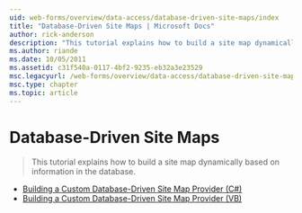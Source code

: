 ```yaml
---
uid: web-forms/overview/data-access/database-driven-site-maps/index
title: "Database-Driven Site Maps | Microsoft Docs"
author: rick-anderson
description: "This tutorial explains how to build a site map dynamically based on information in the database."
ms.author: riande
ms.date: 10/05/2011
ms.assetid: c31f540a-0117-4bf2-9235-eb32a3e23529
msc.legacyurl: /web-forms/overview/data-access/database-driven-site-maps
msc.type: chapter
ms.topic: article
---
```

# Database-Driven Site Maps

> This tutorial explains how to build a site map dynamically based on information in the database.

- [Building a Custom Database-Driven Site Map Provider (C#)](building-a-custom-database-driven-site-map-provider-cs.md)
- [Building a Custom Database-Driven Site Map Provider (VB)](building-a-custom-database-driven-site-map-provider-vb.md)
